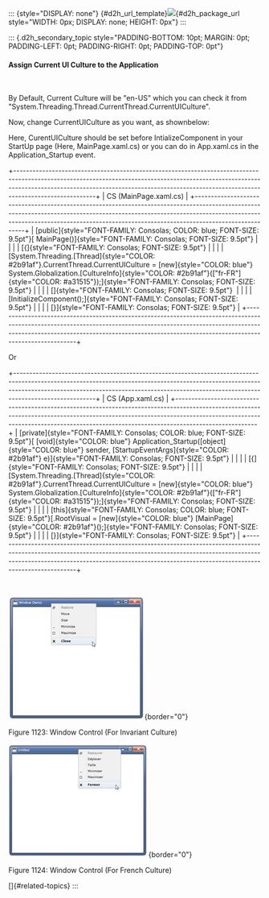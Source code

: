 ::: {style="DISPLAY: none"}
[](ms-xhelp:///?Id=d2h_url_template){#d2h_url_template}![](!package_url!){#d2h_package_url style="WIDTH: 0px; DISPLAY: none; HEIGHT: 0px"}
:::

::: {.d2h_secondary_topic style="PADDING-BOTTOM: 10pt; MARGIN: 0pt; PADDING-LEFT: 0pt; PADDING-RIGHT: 0pt; PADDING-TOP: 0pt"}
#### Assign Current UI Culture to the Application

 

By Default, Current Culture will be "en-US" which you can check it from "System.Threading.Thread.CurrentThread.CurrentUICulture".

Now, change CurrentUICulture as you want, as shownbelow:

Here, CurentUICulture should be set before IntializeComponent in your StartUp page (Here, MainPage.xaml.cs) or you can do in App.xaml.cs in the Application_Startup event.

+-------------------------------------------------------------------------------------------------------------------------------------------------------------------------------------------------------------------------------------------------------------------+
| CS (MainPage.xaml.cs)                                                                                                                                                                                                                                             |
+-------------------------------------------------------------------------------------------------------------------------------------------------------------------------------------------------------------------------------------------------------------------+
| [public]{style="FONT-FAMILY: Consolas; COLOR: blue; FONT-SIZE: 9.5pt"}[ MainPage()]{style="FONT-FAMILY: Consolas; FONT-SIZE: 9.5pt"}                                                                                                                              |
|                                                                                                                                                                                                                                                                   |
| [{]{style="FONT-FAMILY: Consolas; FONT-SIZE: 9.5pt"}                                                                                                                                                                                                              |
|                                                                                                                                                                                                                                                                   |
| [System.Threading.[Thread]{style="COLOR: #2b91af"}.CurrentThread.CurrentUICulture = [new]{style="COLOR: blue"} System.Globalization.[CultureInfo]{style="COLOR: #2b91af"}([\"fr-FR\"]{style="COLOR: #a31515"});]{style="FONT-FAMILY: Consolas; FONT-SIZE: 9.5pt"} |
|                                                                                                                                                                                                                                                                   |
| []{style="FONT-FAMILY: Consolas; FONT-SIZE: 9.5pt"}                                                                                                                                                                                                               |
|                                                                                                                                                                                                                                                                   |
| [InitializeComponent();]{style="FONT-FAMILY: Consolas; FONT-SIZE: 9.5pt"}                                                                                                                                                                                         |
|                                                                                                                                                                                                                                                                   |
| [}]{style="FONT-FAMILY: Consolas; FONT-SIZE: 9.5pt"}                                                                                                                                                                                                              |
+-------------------------------------------------------------------------------------------------------------------------------------------------------------------------------------------------------------------------------------------------------------------+

Or

+-------------------------------------------------------------------------------------------------------------------------------------------------------------------------------------------------------------------------------------------------------------------+
| CS (App.xaml.cs)                                                                                                                                                                                                                                                  |
+-------------------------------------------------------------------------------------------------------------------------------------------------------------------------------------------------------------------------------------------------------------------+
| [private]{style="FONT-FAMILY: Consolas; COLOR: blue; FONT-SIZE: 9.5pt"}[ [void]{style="COLOR: blue"} Application_Startup([object]{style="COLOR: blue"} sender, [StartupEventArgs]{style="COLOR: #2b91af"} e)]{style="FONT-FAMILY: Consolas; FONT-SIZE: 9.5pt"}    |
|                                                                                                                                                                                                                                                                   |
| [{]{style="FONT-FAMILY: Consolas; FONT-SIZE: 9.5pt"}                                                                                                                                                                                                              |
|                                                                                                                                                                                                                                                                   |
| [System.Threading.[Thread]{style="COLOR: #2b91af"}.CurrentThread.CurrentUICulture = [new]{style="COLOR: blue"} System.Globalization.[CultureInfo]{style="COLOR: #2b91af"}([\"fr-FR\"]{style="COLOR: #a31515"});]{style="FONT-FAMILY: Consolas; FONT-SIZE: 9.5pt"} |
|                                                                                                                                                                                                                                                                   |
| [this]{style="FONT-FAMILY: Consolas; COLOR: blue; FONT-SIZE: 9.5pt"}[.RootVisual = [new]{style="COLOR: blue"} [MainPage]{style="COLOR: #2b91af"}();]{style="FONT-FAMILY: Consolas; FONT-SIZE: 9.5pt"}                                                             |
|                                                                                                                                                                                                                                                                   |
| [}]{style="FONT-FAMILY: Consolas; FONT-SIZE: 9.5pt"}                                                                                                                                                                                                              |
+-------------------------------------------------------------------------------------------------------------------------------------------------------------------------------------------------------------------------------------------------------------------+

 

![](../ImagesExt/image261_1018.jpg){border="0"}

Figure 1123: Window Control (For Invariant Culture)

![](../ImagesExt/image261_1019.jpg){border="0"}

Figure 1124: Window Control (For French Culture)

[]{#related-topics}
:::
